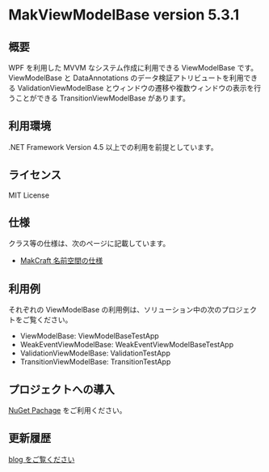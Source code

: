 # MakViewModelBase version 5.3.1

## 概要

WPF を利用した MVVM なシステム作成に利用できる ViewModelBase です。ViewModelBase と DataAnnotations のデータ検証アトリビュートを利用できる ValidationViewModelBase とウィンドウの遷移や複数ウィンドウの表示を行うことができる TransitionViewModelBase があります。

## 利用環境

.NET Framework Version 4.5 以上での利用を前提としています。

## ライセンス

MIT License

## 仕様

クラス等の仕様は、次のページに記載しています。

* [MakCraft 名前空間の仕様](http://www.makcraft.com/specs/html/R_Project_Documentation.htm)

## 利用例

それぞれの ViewModelBase の利用例は、ソリューション中の次のプロジェクトをご覧ください。

* ViewModelBase: ViewModelBaseTestApp
* WeakEventViewModelBase: WeakEventViewModelBaseTestApp
* ValidationViewModelBase: ValidationTestApp
* TransitionViewModelBase: TransitionTestApp

## プロジェクトへの導入

[NuGet Pachage](https://www.nuget.org/packages/MakCraft.MakViewModelBase/) をご利用ください。

## 更新履歴
[blog をご覧ください](http://www.makcraft.com/blog/meditation/category/viewmodelbase/)
